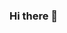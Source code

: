 ### Hi there 👋

<!--
**sedrikKH/sedrikKH** is a ✨ _special_ ✨ repository because its `README.md` (this file) appears on your GitHub profile.

DevOps Engineer

🔭 I’m currently working on:

Developing and implementing CI/CD pipelines for our microservices architecture.
Automating infrastructure provisioning and management using Terraform and Ansible.
Monitoring and troubleshooting our production environment using Prometheus and Grafana.
🌱 I’m currently learning:

Kubernetes and Docker
Cloud computing (AWS, GCP)
Security best practices

👯 I’m looking to collaborate on:
Open source DevOps projects
Building and deploying scalable and reliable applications
Automating infrastructure and security

🤔 I’m looking for help with:
Learning new DevOps tools and technologies
Optimizing our CI/CD pipelines
Implementing new security measures

💬 Ask me about:
DevOps best practices
Cloud computing
Infrastructure automation
Security

📫 How to reach me:
Email: adamchuk.serhii@gmail.com

😄 Pronouns:
He/him

⚡ Fun fact:
Additional information:

3+ years of experience in DevOps engineering
Proven ability to deliver high-quality software on time and within budget
Strong understanding of DevOps principles and practices
Experience with a variety of DevOps tools and technologies, including CI/CD pipelines, infrastructure automation, cloud computing, and security
I am passionate about DevOps and I am always looking for new challenges and opportunities to learn and grow. I am also a strong advocate for open source software and I am always looking for ways to contribute to the community.
-->

